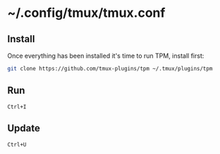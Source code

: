 # ~/.config/tmux/tmux.conf

## Install
Once everything has been installed it's time to run TPM, install first:
```bash
git clone https://github.com/tmux-plugins/tpm ~/.tmux/plugins/tpm
```

## Run
`Ctrl+I`

## Update
`Ctrl+U`
